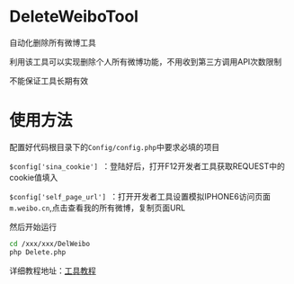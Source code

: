 # DeleteWeiboTool

自动化删除所有微博工具


利用该工具可以实现删除个人所有微博功能，不用收到第三方调用API次数限制


不能保证工具长期有效

# 使用方法

配置好代码根目录下的`Config/config.php`中要求必填的项目


`$config['sina_cookie'] `：登陆好后，打开F12开发者工具获取REQUEST中的cookie值填入


`$config['self_page_url'] `：打开开发者工具设置模拟IPHONE6访问页面`m.weibo.cn`,点击查看我的所有微博，复制页面URL



然后开始运行


``` bash
cd /xxx/xxx/DelWeibo
php Delete.php
``` 

详细教程地址：[工具教程](http://www.jwlchina.cn/2016/09/16/%E5%BC%80%E6%BA%90%E9%A1%B9%E7%9B%AE%EF%BC%9A%E5%88%A0%E9%99%A4%E5%BE%AE%E5%8D%9A%E5%B7%A5%E5%85%B7/)